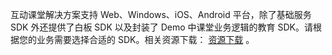 互动课堂解决方案支持 Web、Windows、iOS、Android 平台，除了基础服务 SDK 外还提供了白板 SDK 以及封装了 Demo 中课堂业务逻辑的教育 SDK。请根据您的业务需要选择合适的 SDK。相关资源下载： [资源下载](/document/product/680/14787) 。
